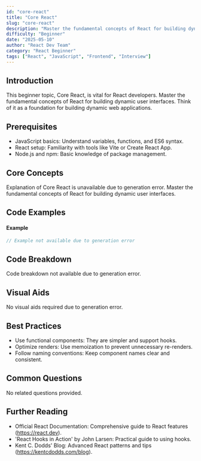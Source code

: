 ```yaml
---
id: "core-react"
title: "Core React"
slug: "core-react"
description: "Master the fundamental concepts of React for building dynamic user interfaces."
difficulty: "Beginner"
date: "2025-05-10"
author: "React Dev Team"
category: "React Beginner"
tags: ["React", "JavaScript", "Frontend", "Interview"]
---
```


## Introduction

This beginner topic, Core React, is vital for React developers. Master the fundamental concepts of React for building dynamic user interfaces. Think of it as a foundation for building dynamic web applications.

## Prerequisites

- JavaScript basics: Understand variables, functions, and ES6 syntax.
- React setup: Familiarity with tools like Vite or Create React App.
- Node.js and npm: Basic knowledge of package management.

## Core Concepts

Explanation of Core React is unavailable due to generation error. Master the fundamental concepts of React for building dynamic user interfaces.

## Code Examples

#### Example
```jsx
// Example not available due to generation error
```

## Code Breakdown

Code breakdown not available due to generation error.

## Visual Aids

No visual aids required due to generation error.

## Best Practices

- Use functional components: They are simpler and support hooks.
- Optimize renders: Use memoization to prevent unnecessary re-renders.
- Follow naming conventions: Keep component names clear and consistent.

## Common Questions

No related questions provided.

## Further Reading

- Official React Documentation: Comprehensive guide to React features (https://react.dev).
- 'React Hooks in Action' by John Larsen: Practical guide to using hooks.
- Kent C. Dodds' Blog: Advanced React patterns and tips (https://kentcdodds.com/blog).
